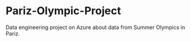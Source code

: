 # Pariz-Olympic-Project
Data engineering project on Azure about data from Summer Olympics in Pariz.

